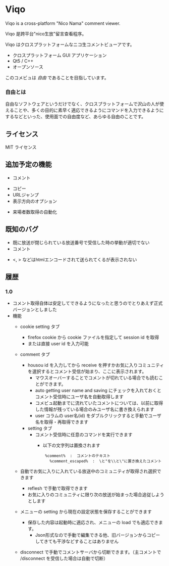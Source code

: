 Viqo
====
 Viqo is a cross-platform "Nico Nama" comment viewer.

 Viqo 是跨平台"nico生放"留言查看程序。

 Viqo はクロスプラットフォームなニコ生コメントビューアです。

 * クロスプラットフォーム GUI アプリケーション
 * Qt5 / C++
 * オープンソース

 このコメビュは *自由* であることを目指しています。

### 自由とは
 自由なソフトウェアというだけでなく、クロスプラットフォームで沢山の人が使えることや、多くの目的に素早く適応できるようにコマンドを入力できるようにするなどといった、使用面での自由度など、あらゆる自由のことです。


ライセンス
----------
 MIT ライセンス


追加予定の機能
--------------
 * コメント
  + コピー
  + URLジャンプ
  + 表示方向のオプション
 * 来場者数取得の自動化

既知のバグ
----------
 * 既に放送が閉じられている放送番号で受信した時の挙動が適切でない
 * コメント
  + <, > などはhtmlエンコードされて送られてくるが表示されない

履歴
----

### 1.0
 * コメント取得自体は安定してできるようになったと思うのでとりあえず正式バージョンとしました
 * 機能
   + cookie setting タブ
     - firefox cookie から cookie ファイルを指定して session id を取得
     - または直接 user id を入力可能
   + comment タブ
	   - housou id を入力してから receive を押すかお気に入りコミュニティを選択するとコメント受信が始まり、ここに表示されます。
		 - マウスオーバーすることでコメントが切れている場合でも読むことができます。
		 - auto getting user name and saving にチェックを入れておくとコメント受信時にユーザ名を自動取得します
		 - コメビュ起動までに流れていたコメントについては、以前に取得した情報が残っている場合のみユーザ名に書き換えられます
		 - user コラムの user名(id) をダブルクリックすると手動でユーザ名を取得・再取得できます
	 + setting タブ
	   - コメント受信時に任意のコマンドを実行できます
		   + 以下の文字列は置換されます

			 ```
		      %comment%  :  コメントのテキスト
			  	%comment_escaped%  :  \と"を\\と\"に置き換えたコメント
			 ```
					
   + 自動でお気に入りに入れている放送中のコミュニティが取得され選択できます
     - reflesh で手動で取得できます
     - お気に入りのコミュニティに限り次の放送が始まった場合追従しようとします
   + メニューの setting から現在の設定状態を保存することができます
	   - 保存した内容は起動時に適応され、メニューの load でも適応できます。
		 - Json形式なので手動で編集できる他、旧バージョンからコピーしてきても干渉などすることはありません
   + disconnect で手動でコメントサーバから切断できます。（主コメントで /disconnect を受信した場合は自動で切断）


